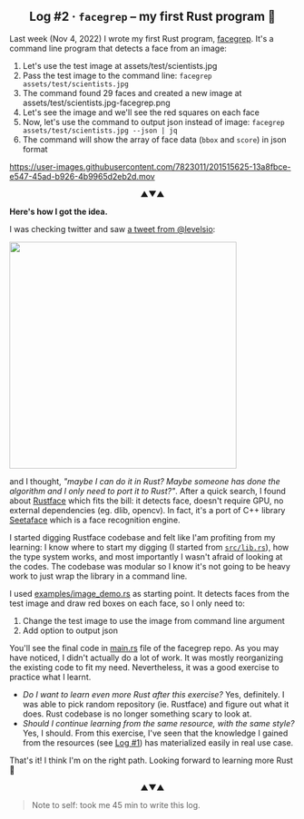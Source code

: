 <h2 align=center>Log #2 · <code>facegrep</code> – my first Rust program 🚀</h2>

Last week (Nov 4, 2022) I wrote my first Rust program, [facegrep](https://github.com/wzulfikar/facegrep). It's a command line program that detects a face from an image:

1. Let's use the test image at assets/test/scientists.jpg
2. Pass the test image to the command line: `facegrep assets/test/scientists.jpg`
3. The command found 29 faces and created a new image at assets/test/scientists.jpg-facegrep.png
4. Let's see the image and we'll see the red squares on each face
5. Now, let's use the command to output json instead of image: `facegrep assets/test/scientists.jpg --json | jq`
6. The command will show the array of face data (`bbox` and `score`) in json format

https://user-images.githubusercontent.com/7823011/201515625-13a8fbce-e547-45ad-b926-4b9965d2eb2d.mov

<p align="center">▲▼▲</p>

**Here's how I got the idea.**

I was checking twitter and saw [a tweet from @levelsio](https://twitter.com/levelsio/status/1588228588893077504):

<img align=center width=400 src=https://user-images.githubusercontent.com/7823011/201516174-4a276590-9189-44e5-8fcf-7de5e73cccee.png />

and I thought, _"maybe I can do it in Rust? Maybe someone has done the algorithm and I only need to port it to Rust?"_. After a quick search, I found about [Rustface](https://github.com/atomashpolskiy/rustface) which fits the bill: it detects face, doesn't require GPU, no external dependencies (eg. dlib, opencv). In fact, it's a port of C++ library [Seetaface](https://github.com/seetaface/SeetaFaceEngine) which is a face recognition engine.

I started digging Rustface codebase and felt like I'am profiting from my learning: I know where to start my digging (I started from [`src/lib.rs`](https://github.com/atomashpolskiy/rustface/blob/master/src/lib.rs)), how the type system works, and most importantly I wasn't afraid of looking at the codes. The codebase was modular so I know it's not going to be heavy work to just wrap the library in a command line.

I used [examples/image_demo.rs](https://github.com/atomashpolskiy/rustface/blob/master/examples/image_demo.rs) as starting point. It detects faces from the test image and draw red boxes on each face, so I only need to:

1. Change the test image to use the image from command line argument
2. Add option to output json

You'll see the final code in [main.rs](https://github.com/wzulfikar/facegrep/blob/main/src/main.rs) file of the facegrep repo. As you may have noticed, I didn't actually do a lot of work. It was mostly reorganizing the existing code to fit my need. Nevertheless, it was a good exercise to practice what I learnt.

- _Do I want to learn even more Rust after this exercise?_
    Yes, definitely. I was able to pick random repository (ie. Rustface) and figure out  what it does. Rust codebase is no longer something scary to look at.
- _Should I continue learning from the same resource, with the same style?_
    Yes, I should. From this exercise, I've seen that the knowledge I gained from the resources (see [Log #1](https://gist.github.com/wzulfikar/5ea5779d7f2ea0e27809e94e7904f93d?permalink_comment_id=4356995#gistcomment-4356995)) has materialized easily in real use case.

That's it! I think I'm on the right path. Looking forward to learning more Rust 🦀

<p align="center">▲▼▲</p>

> Note to self: took me 45 min to write this log.